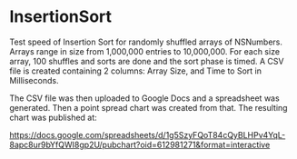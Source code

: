 # InsertionSort
Test speed of Insertion Sort for randomly shuffled arrays of NSNumbers. Arrays range in size from 1,000,000 entries to 10,000,000. For each size array, 100 shuffles and sorts are done and the sort phase is timed. A CSV file is created containing 2 columns: Array Size, and Time to Sort in Milliseconds.

The CSV file was then uploaded to Google Docs and a spreadsheet was generated. Then a point spread chart was created from that. The resulting chart was published at:

https://docs.google.com/spreadsheets/d/1g5SzyFQoT84cQyBLHPv4YqL-8apc8ur9bYfQWI8gp2U/pubchart?oid=612981271&format=interactive
